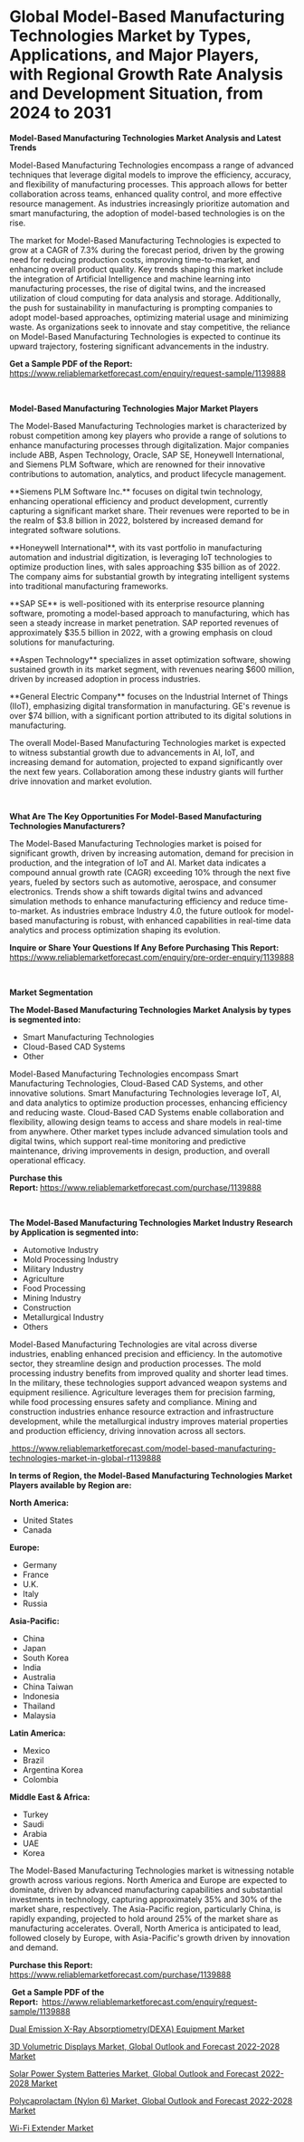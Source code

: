 <p><h1>Global Model-Based Manufacturing Technologies Market by Types, Applications, and Major Players, with Regional Growth Rate Analysis and Development Situation, from 2024 to 2031</h1></p><p><strong>Model-Based Manufacturing Technologies Market Analysis and Latest Trends</strong></p>
<p><p>Model-Based Manufacturing Technologies encompass a range of advanced techniques that leverage digital models to improve the efficiency, accuracy, and flexibility of manufacturing processes. This approach allows for better collaboration across teams, enhanced quality control, and more effective resource management. As industries increasingly prioritize automation and smart manufacturing, the adoption of model-based technologies is on the rise. </p><p>The market for Model-Based Manufacturing Technologies is expected to grow at a CAGR of 7.3% during the forecast period, driven by the growing need for reducing production costs, improving time-to-market, and enhancing overall product quality. Key trends shaping this market include the integration of Artificial Intelligence and machine learning into manufacturing processes, the rise of digital twins, and the increased utilization of cloud computing for data analysis and storage. Additionally, the push for sustainability in manufacturing is prompting companies to adopt model-based approaches, optimizing material usage and minimizing waste. As organizations seek to innovate and stay competitive, the reliance on Model-Based Manufacturing Technologies is expected to continue its upward trajectory, fostering significant advancements in the industry.</p></p>
<p><strong>Get a Sample PDF of the Report:&nbsp;</strong> <a href="https://www.reliablemarketforecast.com/enquiry/request-sample/1139888?utm_campaign=1127&utm_medium=2&utm_source=Github&utm_content=ia&utm_term=14102024&utm_id=model-based-manufacturing-technologies">https://www.reliablemarketforecast.com/enquiry/request-sample/1139888</a></p>
<p>&nbsp;</p>
<p><strong>Model-Based Manufacturing Technologies Major Market Players</strong></p>
<p><p>The Model-Based Manufacturing Technologies market is characterized by robust competition among key players who provide a range of solutions to enhance manufacturing processes through digitalization. Major companies include ABB, Aspen Technology, Oracle, SAP SE, Honeywell International, and Siemens PLM Software, which are renowned for their innovative contributions to automation, analytics, and product lifecycle management.</p><p>**Siemens PLM Software Inc.** focuses on digital twin technology, enhancing operational efficiency and product development, currently capturing a significant market share. Their revenues were reported to be in the realm of $3.8 billion in 2022, bolstered by increased demand for integrated software solutions.</p><p>**Honeywell International**, with its vast portfolio in manufacturing automation and industrial digitization, is leveraging IoT technologies to optimize production lines, with sales approaching $35 billion as of 2022. The company aims for substantial growth by integrating intelligent systems into traditional manufacturing frameworks.</p><p>**SAP SE** is well-positioned with its enterprise resource planning software, promoting a model-based approach to manufacturing, which has seen a steady increase in market penetration. SAP reported revenues of approximately $35.5 billion in 2022, with a growing emphasis on cloud solutions for manufacturing.</p><p>**Aspen Technology** specializes in asset optimization software, showing sustained growth in its market segment, with revenues nearing $600 million, driven by increased adoption in process industries.</p><p>**General Electric Company** focuses on the Industrial Internet of Things (IIoT), emphasizing digital transformation in manufacturing. GE's revenue is over $74 billion, with a significant portion attributed to its digital solutions in manufacturing.</p><p>The overall Model-Based Manufacturing Technologies market is expected to witness substantial growth due to advancements in AI, IoT, and increasing demand for automation, projected to expand significantly over the next few years. Collaboration among these industry giants will further drive innovation and market evolution.</p></p>
<p>&nbsp;</p>
<p><strong>What Are The Key Opportunities For Model-Based Manufacturing Technologies Manufacturers?</strong></p>
<p><p>The Model-Based Manufacturing Technologies market is poised for significant growth, driven by increasing automation, demand for precision in production, and the integration of IoT and AI. Market data indicates a compound annual growth rate (CAGR) exceeding 10% through the next five years, fueled by sectors such as automotive, aerospace, and consumer electronics. Trends show a shift towards digital twins and advanced simulation methods to enhance manufacturing efficiency and reduce time-to-market. As industries embrace Industry 4.0, the future outlook for model-based manufacturing is robust, with enhanced capabilities in real-time data analytics and process optimization shaping its evolution.</p></p>
<p><strong>Inquire or Share Your Questions If Any Before Purchasing This Report:</strong> <a href="https://www.reliablemarketforecast.com/enquiry/pre-order-enquiry/1139888?utm_campaign=1127&utm_medium=2&utm_source=Github&utm_content=ia&utm_term=14102024&utm_id=model-based-manufacturing-technologies">https://www.reliablemarketforecast.com/enquiry/pre-order-enquiry/1139888</a></p>
<p>&nbsp;</p>
<p><strong>Market Segmentation</strong></p>
<p><strong>The Model-Based Manufacturing Technologies Market Analysis by types is segmented into:</strong></p>
<p><ul><li>Smart Manufacturing Technologies</li><li>Cloud-Based CAD Systems</li><li>Other</li></ul></p>
<p><p>Model-Based Manufacturing Technologies encompass Smart Manufacturing Technologies, Cloud-Based CAD Systems, and other innovative solutions. Smart Manufacturing Technologies leverage IoT, AI, and data analytics to optimize production processes, enhancing efficiency and reducing waste. Cloud-Based CAD Systems enable collaboration and flexibility, allowing design teams to access and share models in real-time from anywhere. Other market types include advanced simulation tools and digital twins, which support real-time monitoring and predictive maintenance, driving improvements in design, production, and overall operational efficacy.</p></p>
<p><strong>Purchase this Report:&nbsp;</strong><a href="https://www.reliablemarketforecast.com/purchase/1139888?utm_campaign=1127&utm_medium=2&utm_source=Github&utm_content=ia&utm_term=14102024&utm_id=model-based-manufacturing-technologies">https://www.reliablemarketforecast.com/purchase/1139888</a></p>
<p>&nbsp;</p>
<p><strong>The Model-Based Manufacturing Technologies Market Industry Research by Application is segmented into:</strong></p>
<p><ul><li>Automotive Industry</li><li>Mold Processing Industry</li><li>Military Industry</li><li>Agriculture</li><li>Food Processing</li><li>Mining Industry</li><li>Construction</li><li>Metallurgical Industry</li><li>Others</li></ul></p>
<p><p>Model-Based Manufacturing Technologies are vital across diverse industries, enabling enhanced precision and efficiency. In the automotive sector, they streamline design and production processes. The mold processing industry benefits from improved quality and shorter lead times. In the military, these technologies support advanced weapon systems and equipment resilience. Agriculture leverages them for precision farming, while food processing ensures safety and compliance. Mining and construction industries enhance resource extraction and infrastructure development, while the metallurgical industry improves material properties and production efficiency, driving innovation across all sectors.</p></p>
<p><a href="https://www.reliablemarketforecast.com/model-based-manufacturing-technologies-market-in-global-r1139888?utm_campaign=1127&utm_medium=2&utm_source=Github&utm_content=ia&utm_term=14102024&utm_id=model-based-manufacturing-technologies">&nbsp;https://www.reliablemarketforecast.com/model-based-manufacturing-technologies-market-in-global-r1139888</a></p>
<p><strong>In terms of Region, the Model-Based Manufacturing Technologies Market Players available by Region are:</strong></p>
<p>
    <p> <strong> North America: </strong>
        <ul>
            <li>United States</li>
            <li>Canada</li>
        </ul>
        </p> 
    <p> <strong> Europe: </strong>
        <ul>
            <li>Germany</li>
            <li>France</li>
            <li>U.K.</li>
            <li>Italy</li>
            <li>Russia</li>
        </ul>
        </p> 
    <p> <strong> Asia-Pacific: </strong>
        <ul>
            <li>China</li>
            <li>Japan</li>
            <li>South Korea</li>
            <li>India</li>
            <li>Australia</li>
            <li>China Taiwan</li>
            <li>Indonesia</li>
            <li>Thailand</li>
            <li>Malaysia</li>
        </ul>
        </p> 
    <p> <strong> Latin America: </strong>
        <ul>
            <li>Mexico</li>
            <li>Brazil</li>
            <li>Argentina Korea</li>
            <li>Colombia</li>
        </ul>
        </p> 
    <p> <strong> Middle East & Africa: </strong>
        <ul>
            <li>Turkey</li>
            <li>Saudi</li>
            <li>Arabia</li>
            <li>UAE</li>
            <li>Korea</li>
        </ul>
    </p>
    </p>
<p><p>The Model-Based Manufacturing Technologies market is witnessing notable growth across various regions. North America and Europe are expected to dominate, driven by advanced manufacturing capabilities and substantial investments in technology, capturing approximately 35% and 30% of the market share, respectively. The Asia-Pacific region, particularly China, is rapidly expanding, projected to hold around 25% of the market share as manufacturing accelerates. Overall, North America is anticipated to lead, followed closely by Europe, with Asia-Pacific's growth driven by innovation and demand.</p></p>
<p><strong>Purchase this Report: </strong><a href="https://www.reliablemarketforecast.com/purchase/1139888?utm_campaign=1127&utm_medium=2&utm_source=Github&utm_content=ia&utm_term=14102024&utm_id=model-based-manufacturing-technologies">https://www.reliablemarketforecast.com/purchase/1139888</a></p>
<p>&nbsp;<strong>Get a Sample PDF of the Report:&nbsp;&nbsp;</strong><a href="https://www.reliablemarketforecast.com/enquiry/request-sample/1139888?utm_campaign=1127&utm_medium=2&utm_source=Github&utm_content=ia&utm_term=14102024&utm_id=model-based-manufacturing-technologies">https://www.reliablemarketforecast.com/enquiry/request-sample/1139888</a></p>
<p><strong></strong></p>
<p><p><a href="https://github.com/nifongekclosebn1/Market-Research-Report-List-1/blob/main/dual-emission-x-ray-absorptiometrydexa-equipment-market.md?utm_campaign=1127&utm_medium=2&utm_source=Github&utm_content=ia&utm_term=14102024&utm_id=model-based-manufacturing-technologies">Dual Emission X-Ray Absorptiometry(DEXA) Equipment Market</a></p><p><a href="https://www.linkedin.com/pulse/global-3d-volumetric-displays-market-outlook-forecast-2022-2028-6kadf?trk=public_post_embed_feed-article-content&utm_campaign=1127&utm_medium=2&utm_source=Github&utm_content=ia&utm_term=14102024&utm_id=model-based-manufacturing-technologies">3D Volumetric Displays Market, Global Outlook and Forecast 2022-2028 Market</a></p><p><a href="https://www.linkedin.com/pulse/deep-dive-solar-power-system-batteries-market-global-outlook-zmwff?trk=public_post_embed_feed-article-content&utm_campaign=1127&utm_medium=2&utm_source=Github&utm_content=ia&utm_term=14102024&utm_id=model-based-manufacturing-technologies">Solar Power System Batteries Market, Global Outlook and Forecast 2022-2028 Market</a></p><p><a href="https://www.linkedin.com/pulse/exploring-polycaprolactam-nylon-6-market-global-outlook-forecast-gisrf?trk=public_post_embed_feed-article-content&utm_campaign=1127&utm_medium=2&utm_source=Github&utm_content=ia&utm_term=14102024&utm_id=model-based-manufacturing-technologies">Polycaprolactam (Nylon 6) Market, Global Outlook and Forecast 2022-2028 Market</a></p><p><a href="https://github.com/jerridoxdemase/Market-Research-Report-List-1/blob/main/wi-fi-extender-market.md?utm_campaign=1127&utm_medium=2&utm_source=Github&utm_content=ia&utm_term=14102024&utm_id=model-based-manufacturing-technologies">Wi-Fi Extender Market</a></p></p>